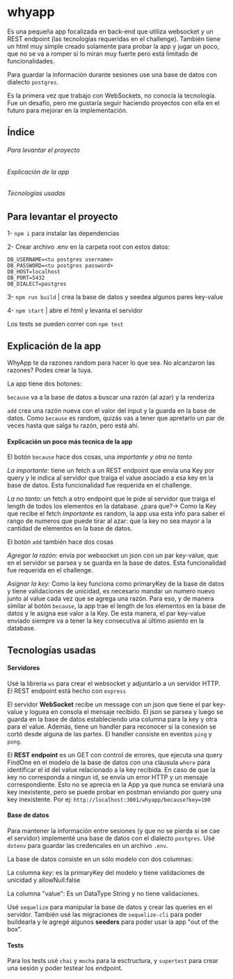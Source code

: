 # whyapp

Es una pequeña app focalizada en back-end que utiliza websocket y un REST endpoint (las tecnologías requeridas en el challenge). También tiene un html muy simple
creado solamente para probar la app y jugar un poco, que no se va a romper si lo miran muy fuerte pero está limitado de funcionalidades.

Para guardar la información durante sesiones use una base de datos con dialecto `postgres`.

Es la primera vez que trabajo con WebSockets, no conocía la tecnología. Fue un desafío, pero me gustaría seguir haciendo proyectos con ella en el futuro para
mejorar en la implementación.

## Índice

###### Para levantar el proyecto
###### Explicación de la app
###### Tecnologías usadas


## Para levantar el proyecto

1- `npm i` para instalar las dependencias

2- Crear archivo .env en la carpeta root con estos datos:
```
DB_USERNAME=<tu postgres username>
DB_PASSWORD=<tu postgres password>
DB_HOST=localhost
DB_PORT=5432
DB_DIALECT=postgres
```
3- `npm run build` | crea la base de datos y seedea algunos pares key-value

4- `npm start` | abre el html y levanta el servidor

Los tests se pueden correr con `npm test`

## Explicación de la app

WhyApp te da razones random para hacer lo que sea. No alcanzaron las razones? Podes crear la tuya. 

La app tiene dos botones:

 `because` va a la base de datos a buscar una razón (al azar) y la renderiza
 
 `add` crea una razón nueva con el valor del input y la guarda en la base de datos. Como `because` es random, quizás vas a tener que apretarlo un par de veces hasta
 que salga tu razón, pero está ahí.
 
#### Explicación un poco más tecnica de la app

El botón `because` hace dos cosas, una *importante y otra no tanto*

*La importante:* tiene un fetch a un REST endpoint que envía una Key por query y le indica al servidor que traiga el value asociado a esa key en la base de datos. Esta funcionalidad fue
requerida en el challenge.
      
*La no tanto:* un fetch a otro endpoint que le pide al servidor que traiga el length de todos los elementos en la database. ¿para que?-> Como la Key que recibe el fetch *importante* es random,
la app usa esta info para saber el rango de numeros que puede tirar al azar: que la key no sea mayor a la cantidad de elementos en la base de datos.


El botón `add` también hace dos cosas

*Agregar la razón:* envía por websocket un json con un par key-value, que en el servidor se parsea y se guarda en la base de datos. Esta funcionalidad fue
requerida en el challenge.

*Asignar la key:* Como la key funciona como primaryKey de la base de datos y tiene validaciones de unicidad, es necesario mandar un numero nuevo junto al value cada vez
que se agrega una razón. Para eso, y de manera similar al botón `because`, la app trae el length de los elementos en la base de datos y le asigna ese valor a la Key.
De esta manera, el par key-value enviado siempre va a tener la key consecutiva al último asiento en la database.

## Tecnologías usadas

#### Servidores

Usé la libreria `ws` para crear el websocket y adjuntarlo a un servidor HTTP. El REST endpoint está hecho con `express`

El servidor **WebSocket** recibe un message con un json que tiene el par key-value y loguea en consola el mensaje recibido. El json se parsea y luego se guarda en la base de datos
estableciendo una columna para la key y otra para el value. Además, tiene un handler para reconocer si la conexión se cortó desde alguna de las partes. El handler consiste
en eventos `ping` y `pong`.

El **REST endpoint** es un GET con control de errores, que ejecuta una query FindOne en el modelo de la base de datos con una cláusula `where` para identificar el id del value
relacionado a la key recibida. En caso de que la key no corresponda a ningun id, se envía un error HTTP y un mensaje correspondiente. Esto no se aprecia en la App ya que
nunca se enviará una key inexistente, pero se puede probar en postman enviando por query una key inexistente. Por ej: `http://localhost:3001/whyapp/because?key=100`

#### Base de datos

Para mantener la información entre sesiones (y que no se pierda si se cae el servidor) implementé una base de datos con el dialecto `postgres`. Usé `dotenv` para guardar
las credencales en un archivo `.env`.

La base de datos consiste en un sólo modelo con dos columnas:

La columna *key*: es la primaryKey del modelo y tiene validaciones de unicidad y allowNull:false

La columna "value": Es un DataType String y no tiene validaciones.

Usé `sequelize` para manipular la base de datos y crear las queries en el servidor. También usé las migraciones de `sequelize-cli` para poder buildearla
y le agregé algunos **seeders** para poder usar la app "out of the box".

#### Tests

Para los tests usé `chai` y `mocha` para la esctructura, y `supertest` para crear una sesión y poder testear los endpoint.




















